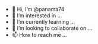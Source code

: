 - 👋 Hi, I’m @panama74
- 👀 I’m interested in ...
- 🌱 I’m currently learning ...
- 💞️ I’m looking to collaborate on ...
- 📫 How to reach me ...

<!---
panama74/panama74 is a ✨ special ✨ repository because its `README.md` (this file) appears on your GitHub profile.
You can click the Preview link to take a look at your changes.
--- 
